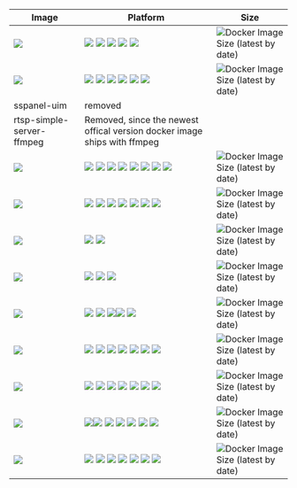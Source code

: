 | Image                                                        | Platform                                                     | Size                                                         |
| ------------------------------------------------------------ | ------------------------------------------------------------ | ------------------------------------------------------------ |
| [![](https://github.com/justin-himself/docker-autobuild/actions/workflows/wordpress-extended.yml/badge.svg)](https://github.com/justin-himself/docker-autobuild/tree/master/wordpress-extended) | ![](https://img.shields.io/badge/-x86_64-red) ![](https://img.shields.io/badge/-ARM_64-ff69b4) ![](https://img.shields.io/badge/-PowerPC_64_le-blueviolet) ![](https://img.shields.io/badge/-IBM_Z-blue) ![](https://img.shields.io/badge/-mips64le-lightgrey) | ![Docker Image Size (latest by date)](https://img.shields.io/docker/image-size/justinhimself/wordpress-extended/latest) |
| [![](https://github.com/justin-himself/docker-autobuild/actions/workflows/sftp.yml/badge.svg)](https://github.com/justin-himself/docker-autobuild/tree/master/sftp) | ![](https://img.shields.io/badge/-x86-9cf) ![](https://img.shields.io/badge/-x86_64-red) ![](https://img.shields.io/badge/-ARM_64-ff69b4) ![](https://img.shields.io/badge/-ARM_v7-yellow) ![](https://img.shields.io/badge/-PowerPC_64_le-blueviolet) ![](https://img.shields.io/badge/-IBM_Z-blue) | ![Docker Image Size (latest by date)](https://img.shields.io/docker/image-size/justinhimself/sftp/latest) |
| sspanel-uim | removed |
| rtsp-simple-server-ffmpeg                                    | Removed, since the newest offical version docker image ships with ffmpeg |                                                              |
| [![](https://github.com/justin-himself/docker-autobuild/actions/workflows/p910nd.yml/badge.svg)](https://github.com/justin-himself/docker-autobuild/tree/master/p910nd) | ![](https://img.shields.io/badge/-x86-9cf) ![](https://img.shields.io/badge/-x86_64-red) ![](https://img.shields.io/badge/-ARM_64-ff69b4) ![](https://img.shields.io/badge/-ARM_v7-yellow) ![](https://img.shields.io/badge/-ARM_v6-green)  ![](https://img.shields.io/badge/-PowerPC_64_le-blueviolet) ![](https://img.shields.io/badge/-IBM_Z-blue) ![](https://img.shields.io/badge/-mips64le-lightgrey) | ![Docker Image Size (latest by date)](https://img.shields.io/docker/image-size/justinhimself/p910nd/latest) |
| [![](https://github.com/justin-himself/docker-autobuild/actions/workflows/tor-privoxy.yml/badge.svg)](https://github.com/justin-himself/docker-autobuild/tree/master/tor-privoxy) | ![](https://img.shields.io/badge/-x86-9cf) ![](https://img.shields.io/badge/-x86_64-red) ![](https://img.shields.io/badge/-ARM_64-ff69b4) ![](https://img.shields.io/badge/-ARM_v7-yellow) ![](https://img.shields.io/badge/-ARM_v6-green) ![](https://img.shields.io/badge/-PowerPC_64_le-blueviolet) ![](https://img.shields.io/badge/-IBM_Z-blue) | ![Docker Image Size (latest by date)](https://img.shields.io/docker/image-size/justinhimself/tor-privoxy/latest) |
| [![](https://github.com/justin-himself/docker-autobuild/actions/workflows/gephgui.yml/badge.svg)](https://github.com/justin-himself/docker-autobuild/tree/master/gephgui) | ![](https://img.shields.io/badge/-x86_64-red) ![](https://img.shields.io/badge/-ARM_64-ff69b4) | ![Docker Image Size (latest by date)](https://img.shields.io/docker/image-size/justinhimself/gephgui/latest) |
| [![](https://github.com/justin-himself/docker-autobuild/actions/workflows/geph4-client.yml/badge.svg)](https://github.com/justin-himself/docker-autobuild/tree/master/geph4-client) | ![](https://img.shields.io/badge/-x86-9cf) ![](https://img.shields.io/badge/-x86_64-red) ![](https://img.shields.io/badge/-ARM_64-ff69b4) | ![Docker Image Size (latest by date)](https://img.shields.io/docker/image-size/justinhimself/geph4-client/latest) |
| [![](https://github.com/justin-himself/docker-autobuild/actions/workflows/i2pplus.yml/badge.svg)](https://github.com/justin-himself/docker-autobuild/tree/master/i2pplus) | ![](https://img.shields.io/badge/-x86-9cf) ![](https://img.shields.io/badge/-x86_64-red) ![](https://img.shields.io/badge/-ARM_64-ff69b4)![](https://img.shields.io/badge/-ARM_v7-yellow) ![](https://img.shields.io/badge/-ARM_v6-green) | ![Docker Image Size (latest by date)](https://img.shields.io/docker/image-size/justinhimself/i2pplus/latest) |
| [![](https://github.com/justin-himself/docker-autobuild/actions/workflows/i2pd.yml/badge.svg)](https://github.com/justin-himself/docker-autobuild/tree/master/i2pd) | ![](https://img.shields.io/badge/-x86-9cf) ![](https://img.shields.io/badge/-x86_64-red) ![](https://img.shields.io/badge/-ARM_64-ff69b4) ![](https://img.shields.io/badge/-ARM_v7-yellow) ![](https://img.shields.io/badge/-ARM_v6-green) ![](https://img.shields.io/badge/-PowerPC_64_le-blueviolet) ![](https://img.shields.io/badge/-IBM_Z-blue) | ![Docker Image Size (latest by date)](https://img.shields.io/docker/image-size/justinhimself/i2pd/latest) |
| [![](https://github.com/justin-himself/docker-autobuild/actions/workflows/i2pd-tools.yml/badge.svg)](https://github.com/justin-himself/docker-autobuild/tree/master/i2pd-tools) | ![](https://img.shields.io/badge/-x86-9cf) ![](https://img.shields.io/badge/-x86_64-red) ![](https://img.shields.io/badge/-ARM_64-ff69b4) ![](https://img.shields.io/badge/-ARM_v7-yellow) ![](https://img.shields.io/badge/-ARM_v6-green) ![](https://img.shields.io/badge/-PowerPC_64_le-blueviolet) ![](https://img.shields.io/badge/-IBM_Z-blue) | ![Docker Image Size (latest by date)](https://img.shields.io/docker/image-size/justinhimself/i2pd-tools/latest) |
| [![](https://github.com/justin-himself/docker-autobuild/actions/workflows/i2p-reseed-tools.yml/badge.svg)](https://github.com/justin-himself/docker-autobuild/tree/master/i2p-reseed-tools) | ![](https://img.shields.io/badge/-x86-9cf)![](https://img.shields.io/badge/-x86_64-red) ![](https://img.shields.io/badge/-ARM_64-ff69b4) ![](https://img.shields.io/badge/-ARM_v7-yellow) ![](https://img.shields.io/badge/-ARM_v6-green)  ![](https://img.shields.io/badge/-PowerPC_64_le-blueviolet) ![](https://img.shields.io/badge/-IBM_Z-blue) | ![Docker Image Size (latest by date)](https://img.shields.io/docker/image-size/justinhimself/i2p-reseed-tools/latest) |
| [![](https://github.com/justin-himself/docker-autobuild/actions/workflows/lookbusy.yml/badge.svg)](https://github.com/justin-himself/docker-autobuild/tree/master/lookbusy) | ![](https://img.shields.io/badge/-x86-9cf) ![](https://img.shields.io/badge/-x86_64-red) ![](https://img.shields.io/badge/-ARM_64-ff69b4) ![](https://img.shields.io/badge/-ARM_v7-yellow) ![](https://img.shields.io/badge/-ARM_v6-green)  ![](https://img.shields.io/badge/-PowerPC_64_le-blueviolet) ![](https://img.shields.io/badge/-IBM_Z-blue)  | ![Docker Image Size (latest by date)](https://img.shields.io/docker/image-size/justinhimself/lookbusy/latest) |